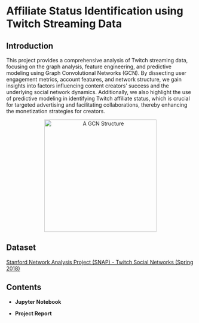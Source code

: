 # Affiliate Status Identification using Twitch Streaming Data

## Introduction
This project provides a comprehensive analysis of Twitch streaming data, focusing on the graph analysis, feature engineering, and predictive modeling using Graph Convolutional Networks (GCN). By dissecting user engagement metrics, account features, and network structure, we gain insights into factors influencing content creators’ success and the underlying social network dynamics. Additionally, we also highlight the use of predictive modeling in identifying Twitch affiliate status, which is crucial for targeted advertising and facilitating collaborations, thereby enhancing the monetization strategies for creators.

<div align="center">
  <img src="https://github.com/akbaig/Identify-Twitch-Affiliate-Status-GCN/assets/57063370/071cb6fc-129f-47e9-893a-269e4022aa4d" alt="A GCN Structure" width="300" height="300"/>
</div>

## Dataset

[Stanford Network Analysis Project (SNAP) - Twitch Social Networks (Spring 2018)](https://snap.stanford.edu/data/twitch-social-networks.html)

## Contents

* **Jupyter Notebook**

* **Project Report**

